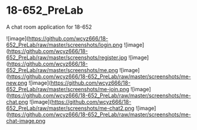 # 18-652_PreLab
A chat room application for 18-652

![image](https://github.com/wcyz666/18-652_PreLab/raw/master/screenshots/login.png
![image](https://github.com/wcyz666/18-652_PreLab/raw/master/screenshots/register.jpg
![image](https://github.com/wcyz666/18-652_PreLab/raw/master/screenshots/me.png
![image](https://github.com/wcyz666/18-652_PreLab/raw/master/screenshots/me-new.png
![image](https://github.com/wcyz666/18-652_PreLab/raw/master/screenshots/me-join.png
![image](https://github.com/wcyz666/18-652_PreLab/raw/master/screenshots/me-chat.png
![image](https://github.com/wcyz666/18-652_PreLab/raw/master/screenshots/me-chat2.png
![image](https://github.com/wcyz666/18-652_PreLab/raw/master/screenshots/me-chat-image.png
